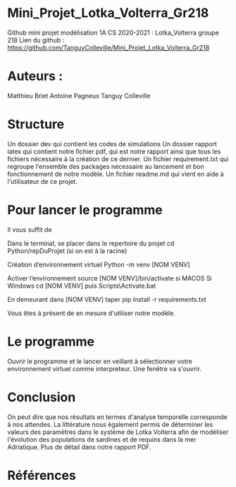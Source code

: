 # Mini_Projet_Lotka_Volterra_Gr218
Github mini projet modélisation 1A CS 2020-2021 : Lotka_Volterra groupe 218 
Lien du github : https://github.com/TanguyColleville/Mini_Projet_Lotka_Volterra_Gr218

# Auteurs : 
Matthieu Briet 
Antoine Pagneux 
Tanguy Colleville 

# Structure 
Un dossier dev qui contient les codes de simulations
Un dossier rapport latex qui contient notre fichier pdf, qui est notre rapport ainsi que tous les fichiers nécessaire à la création de ce dernier. 
Un fichier requirement.txt qui regroupe l'ensemble des packages nécessaire au lancement et bon fonctionnement de notre modèle. 
Un fichier readme.md qui vient en aide à l'utilisateur de ce projet. 

# Pour lancer le programme

Il vous suffit de 

Dans le terminal, se placer dans le repertoire du projet
cd Python/repDuProjet (si on est à la racine)

Création d’environnement virtuel
Python -m venv [NOM VENV]

Activer l’environnement
source [NOM VENV]/bin/activate si MACOS
Si Windows 
cd [NOM VENV] puis Scripts\Activate.bat 

En demeurant dans [NOM VENV] taper pip install -r requirements.txt

Vous êtes à présent de en mesure d'utiliser notre modèle.
# Le programme 

Ouvrir le programme et le lancer en veillant à sélectionner votre environnement virtuel comme interpreteur. 
Une fenêtre va s'ouvrir.

# Conclusion 
On peut dire que nos résultats en termes d'analyse temporelle corresponde à nos attendes. La littérature nous également permis de déterminer les valeurs des paramètres dans le système de Lotka Volterra afin de modéliser l'évolution des populations de sardines et de requins dans la mer Adriatique. Plus de détail dans notre rapport PDF. 
# Références 

